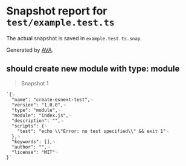 # Snapshot report for `test/example.test.ts`

The actual snapshot is saved in `example.test.ts.snap`.

Generated by [AVA](https://avajs.dev).

## should create new module with type: module

> Snapshot 1

    `{␊
      "name": "create-esnext-test",␊
      "version": "1.0.0",␊
      "type": "module",␊
      "module": "index.js",␊
      "description": "",␊
      "scripts": {␊
        "test": "echo \\"Error: no test specified\\" && exit 1"␊
      },␊
      "keywords": [],␊
      "author": "",␊
      "license": "MIT"␊
    }`
